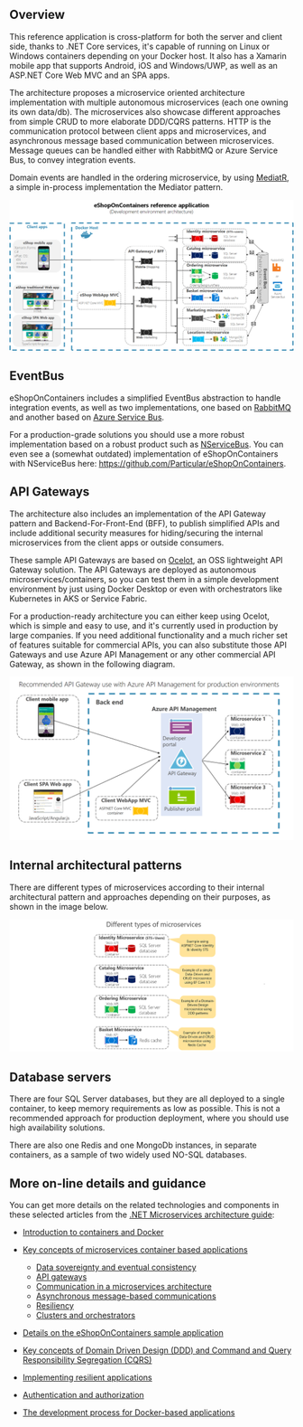 ## Overview

This reference application is cross-platform for both the server and client side, thanks to .NET Core services, it's capable of running on Linux or Windows containers depending on your Docker host. It also has a Xamarin mobile app that supports Android, iOS and Windows/UWP, as well as an ASP.NET Core Web MVC and an SPA apps.

The architecture proposes a microservice oriented architecture implementation with multiple autonomous microservices (each one owning its own data/db). The microservices also showcase different approaches from simple CRUD to more elaborate DDD/CQRS patterns. HTTP is the communication protocol between client apps and microservices, and asynchronous message based communication between microservices.  Message queues can be handled either with RabbitMQ or Azure Service Bus, to convey integration events.

Domain events are handled in the ordering microservice, by using [MediatR](https://github.com/jbogard/MediatR), a simple in-process implementation the Mediator pattern.

![](images/Architecture/eshoponcontainers-arquitecture.png)

## EventBus

eShopOnContainers includes a simplified EventBus abstraction to handle integration events, as well as two implementations, one based on [RabbitMQ](https://www.rabbitmq.com/) and another based on [Azure Service Bus](https://docs.microsoft.com/en-us/azure/service-bus/).

For a production-grade solutions you should use a more robust implementation based on a robust product such as [NServiceBus](https://github.com/Particular/NServiceBus). You can even see a (somewhat outdated) implementation of eShopOnContainers with NServiceBus here: https://github.com/Particular/eShopOnContainers.

## API Gateways

The architecture also includes an implementation of the API Gateway pattern and Backend-For-Front-End (BFF), to publish simplified APIs and include additional security measures for hiding/securing the internal microservices from the client apps or outside consumers. 

These sample API Gateways are based on [Ocelot](https://github.com/ThreeMammals/Ocelot), an OSS lightweight API Gateway solution. The API Gateways are deployed as autonomous microservices/containers, so you can test them in a simple development environment by just using Docker Desktop or even with orchestrators like Kubernetes in AKS or Service Fabric.

For a production-ready architecture you can either keep using Ocelot, which is simple and easy to use, and it's currently used in production by large companies. If you need additional functionality and a much richer set of features suitable for commercial APIs, you can also substitute those API Gateways and use Azure API Management or any other commercial API Gateway, as shown in the following diagram.

![](images/Architecture/azure-api-management-gateway.png)

## Internal architectural patterns

There are different types of microservices according to their internal architectural pattern and approaches depending on their purposes, as shown in the image below.

![](images/Architecture/eshoponcontainers-microservice-types.png)

## Database servers

There are four SQL Server databases, but they are all deployed to a single container, to keep memory requirements as low as possible. This is not a recommended approach for production deployment, where you should use high availability solutions.

There are also one Redis and one MongoDb instances, in separate containers, as a sample of two widely used NO-SQL databases.

## More on-line details and guidance

You can get more details on the related technologies and components in these selected articles from the [.NET Microservices architecture guide](https://docs.microsoft.com/dotnet/standard/microservices-architecture/):

- [Introduction to containers and Docker](https://docs.microsoft.com/dotnet/standard/microservices-architecture/container-docker-introduction/)

- [Key concepts of microservices container based applications](https://docs.microsoft.com/dotnet/standard/microservices-architecture/architect-microservice-container-applications/)
  - [Data sovereignty and eventual consistency](https://docs.microsoft.com/dotnet/standard/microservices-architecture/architect-microservice-container-applications/data-sovereignty-per-microservice)
  - [API gateways](https://docs.microsoft.com/dotnet/standard/microservices-architecture/architect-microservice-container-applications/direct-client-to-microservice-communication-versus-the-api-gateway-pattern)
  - [Communication in a microservices architecture](https://docs.microsoft.com/dotnet/standard/microservices-architecture/architect-microservice-container-applications/communication-in-microservice-architecture)
  - [Asynchronous message-based communications](https://docs.microsoft.com/dotnet/standard/microservices-architecture/architect-microservice-container-applications/asynchronous-message-based-communication)
  - [Resiliency](https://docs.microsoft.com/dotnet/standard/microservices-architecture/architect-microservice-container-applications/resilient-high-availability-microservices)
  - [Clusters and orchestrators](https://docs.microsoft.com/dotnet/standard/microservices-architecture/architect-microservice-container-applications/scalable-available-multi-container-microservice-applications)

- [Details on the eShopOnContainers sample application](https://docs.microsoft.com/dotnet/standard/microservices-architecture/multi-container-microservice-net-applications/)

- [Key concepts of Domain Driven Design (DDD) and Command and Query Responsibility Segregation (CQRS)](https://docs.microsoft.com/dotnet/standard/microservices-architecture/microservice-ddd-cqrs-patterns/)

- [Implementing resilient applications](https://docs.microsoft.com/dotnet/standard/microservices-architecture/implement-resilient-applications/)

- [Authentication and authorization](https://docs.microsoft.com/dotnet/standard/microservices-architecture/secure-net-microservices-web-applications/)

- [The development process for Docker-based applications](https://docs.microsoft.com/dotnet/standard/microservices-architecture/docker-application-development-process/)

